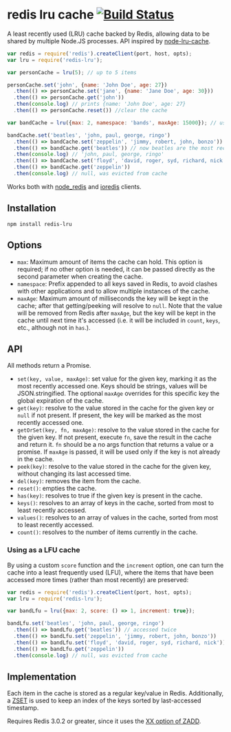 # redis lru cache [![Build Status](https://secure.travis-ci.org/facundoolano/redis-lru.png)](http://travis-ci.org/facundoolano/redis-lru)

A least recently used (LRU) cache backed by Redis, allowing data to be shared by
multiple Node.JS processes. API inspired by [node-lru-cache](https://github.com/isaacs/node-lru-cache).

```js
var redis = require('redis').createClient(port, host, opts);
var lru = require('redis-lru');

var personCache = lru(5); // up to 5 items

personCache.set('john', {name: 'John Doe', age: 27})
  .then(() => personCache.set('jane', {name: 'Jane Doe', age: 30}))
  .then(() => personCache.get('john'))
  .then(console.log) // prints {name: 'John Doe', age: 27}
  .then(() => personCache.reset()) //clear the cache

var bandCache = lru({max: 2, namespace: 'bands', maxAge: 15000}); // use a different namespace and set expiration

bandCache.set('beatles', 'john, paul, george, ringo')
  .then(() => bandCache.set('zeppelin', 'jimmy, robert, john, bonzo'))
  .then(() => bandCache.get('beatles')) // now beatles are the most recently accessed
  .then(console.log) // 'john, paul, george, ringo'
  .then(() => bandCache.set('floyd', 'david, roger, syd, richard, nick')) // cache full, remove least recently accessed
  .then(() => bandCache.get('zeppelin'))
  .then(console.log) // null, was evicted from cache
```

Works both with [node_redis](https://github.com/NodeRedis/node_redis) and [ioredis](https://github.com/luin/ioredis) clients.

## Installation

```
npm install redis-lru
```

## Options

* `max`: Maximum amount of items the cache can hold. This option is required; if no
other option is needed, it can be passed directly as the second parameter when creating
the cache.
* `namespace`: Prefix appended to all keys saved in Redis, to avoid clashes with other applications
and to allow multiple instances of the cache.
* `maxAge`: Maximum amount of milliseconds the key will be kept in the cache; after that getting/peeking will
resolve to `null`. Note that the value will be removed from Redis after `maxAge`, but the key will
be kept in the cache until next time it's accessed (i.e. it will be included in `count`, `keys`, etc., although not in `has`.).

## API

All methods return a Promise.

* `set(key, value, maxAge)`: set value for the given key, marking it as the most recently accessed one.
Keys should be strings, values will be JSON.stringified. The optional `maxAge` overrides for this specific key
the global expiration of the cache.
* `get(key)`: resolve to the value stored in the cache for the given key or `null` if not present.
If present, the key will be marked as the most recently accessed one.
* `getOrSet(key, fn, maxAge)`: resolve to the value stored in the cache for the given key. If not present,
execute `fn`, save the result in the cache and return it. `fn` should be a no args function that
returns a value or a promise. If `maxAge` is passed, it will be used only if the key is not already in the cache.
* `peek(key)`: resolve to the value stored in the cache for the given key, without changing its
last accessed time.
* `del(key)`: removes the item from the cache.
* `reset()`: empties the cache.
* `has(key)`: resolves to true if the given key is present in the cache.
* `keys()`: resolves to an array of keys in the cache, sorted from most to least recently accessed.
* `values()`: resolves to an array of values in the cache, sorted from most to least recently accessed.
* `count()`: resolves to the number of items currently in the cache.

### Using as a LFU cache

By using a custom `score` function and the `increment` option, one can turn the cache
into a least frequently used (LFU), where the items that have been accessed more times
(rather than most recently) are preserved:

```js
var redis = require('redis').createClient(port, host, opts);
var lru = require('redis-lru');

var bandLfu = lru({max: 2, score: () => 1, increment: true});

bandLfu.set('beatles', 'john, paul, george, ringo')
  .then(() => bandLfu.get('beatles')) // accessed twice
  .then(() => bandLfu.set('zeppelin', 'jimmy, robert, john, bonzo'))
  .then(() => bandLfu.set('floyd', 'david, roger, syd, richard, nick')) // cache full, remove least frequently accessed
  .then(() => bandLfu.get('zeppelin'))
  .then(console.log) // null, was evicted from cache
```

## Implementation

Each item in the cache is stored as a regular key/value in Redis. Additionally,
a [ZSET](https://redis.io/topics/data-types#sorted-sets) is used to keep an
index of the keys sorted by last-accessed timestamp.

Requires Redis 3.0.2 or greater, since it uses the
[XX option of ZADD](https://redis.io/commands/zadd#zadd-options-redis-302-or-greater).
